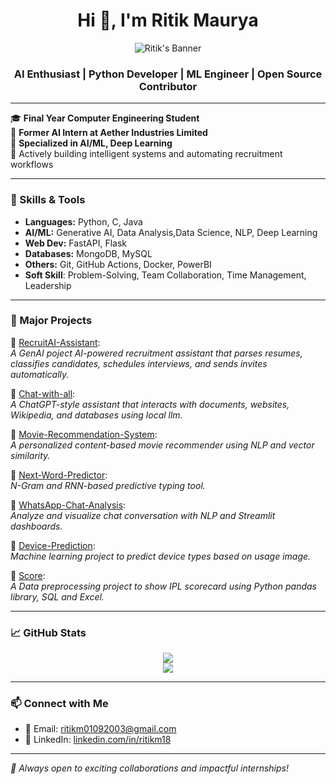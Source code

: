 <h1 align="center">Hi 👋, I'm Ritik Maurya</h1>
<p align="center">
  <img src="https://raw.githubusercontent.com/ritigit7/ritigit7/main/banner.png" alt="Ritik's Banner" />
</p>

<h3 align="center">AI Enthusiast | Python Developer | ML Engineer | Open Source Contributor</h3>

---

🎓 **Final Year Computer Engineering Student**  
💼 **Former AI Intern at Aether Industries Limited**  
🔬 **Specialized in AI/ML, Deep Learning**  
🚀 Actively building intelligent systems and automating recruitment workflows

---

### 🧠 Skills & Tools
- **Languages:** Python, C, Java
- **AI/ML:** Generative AI, Data Analysis,Data Science, NLP, Deep Learning
- **Web Dev:** FastAPI, Flask
- **Databases:** MongoDB, MySQL
- **Others:** Git, GitHub Actions, Docker, PowerBI
- **Soft Skill**: Problem-Solving, Team Collaboration, Time Management, Leadership

---

### 💼 Major Projects

🔹 [RecruitAI-Assistant](https://github.com/ritigit7/RecruitAI-Assistant):  
_A GenAI poject AI-powered recruitment assistant that parses resumes, classifies candidates, schedules interviews, and sends invites automatically._

🔹 [Chat-with-all](https://github.com/ritigit7/Chat-with-all):  
_A ChatGPT-style assistant that interacts with documents, websites, Wikipedia, and databases using local llm._

🔹 [Movie-Recommendation-System](https://github.com/ritigit7/Movie-Recommendation-System):  
_A personalized content-based movie recommender using NLP and vector similarity._

🔹 [Next-Word-Predictor](https://github.com/ritigit7/Next-Word-Predictor):  
_N-Gram and RNN-based predictive typing tool._

🔹 [WhatsApp-Chat-Analysis](https://github.com/ritigit7/WhatsApp-Chat-Analysis):  
_Analyze and visualize chat conversation with NLP and Streamlit dashboards._

🔹 [Device-Prediction](https://github.com/ritigit7/Device-Prediction):  
_Machine learning project to predict device types based on usage image._

🔹 [Score](https://github.com/ritigit7/Score):  
_A Data preprocessing project to show IPL scorecard using Python pandas library, SQL and Excel._

---

### 📈 GitHub Stats

<p align="center">
  <img src="https://github-readme-stats.vercel.app/api?username=ritigit7&show_icons=true&theme=tokyonight" />
  <br/>
  <img src="https://github-readme-streak-stats.herokuapp.com/?user=ritigit7&theme=tokyonight" />
</p>

---

### 📫 Connect with Me

- 📧 Email: [ritikm01092003@gmail.com](mailto:ritikm01092003@gmail.com)
- 💼 LinkedIn: [linkedin.com/in/ritikm18](https://linkedin.com/in/ritikm18)

---

_🚀 Always open to exciting collaborations and impactful internships!_
